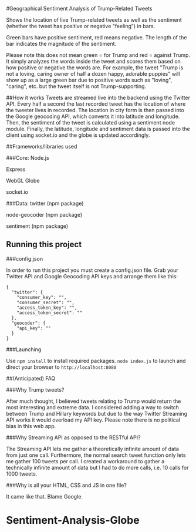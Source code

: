 #Geographical Sentiment Analysis of Trump-Related Tweets

Shows the location of live Trump-related tweets as well as the sentiment (whether the tweet has positive or negative "feeling") in bars.

Green bars have positive sentiment, red means negative. The length of the bar indicates the magnitude of the sentiment.

Please note this does not mean green = for Trump and red = against Trump. It simply analyzes the words inside the tweet and scores them based on how positive or negative the words are. For example, the tweet "Trump is not a loving, caring owner of half a dozen happy, adorable puppies" will show up as a large green bar due to positive words such as "loving", "caring", etc. but the tweet itself is not Trump-supporting.

##How it works
Tweets are streamed live into the backend using the Twitter API. Every half a second the last recorded tweet has the location of where the tweeter lives in recorded. The location in city form is then passed into the Google geocoding API, which converts it into latitude and longitude. Then, the sentiment of the tweet is calculated using a sentiment node module. Finally, the latitude, longitude and sentiment data is passed into the client using socket.io and the globe is updated accordingly.

##Frameworks/libraries used

###Core:
Node.js

Express

WebGL Globe

socket.io

###Data:
twitter (npm package)

node-geocoder (npm package)

sentiment (npm package)

## Running this project

###config.json

In order to run this project you must create a config.json file. Grab your Twitter API and Google Geocoding API keys and arrange them like this:

```
{
  "twitter": {
    "consumer_key": "",
    "consumer_secret": "",
    "access_token_key": "",
    "access_token_secret": ""
  },
  "geocoder": {
    "api_key": ""
  }
}
```

###Launching

Use `npm install` to install required packages. `node index.js` to launch and direct your browser to `http://localhost:8080`

##(Anticipated) FAQ

###Why Trump tweets?

After much thought, I believed tweets relating to Trump would return the most interesting and extreme data. I considered adding a way to switch between Trump and Hillary keywords but due to the way Twitter Streaming API works it would overload my API key. Please note there is no political bias in this web app.

###Why Streaming API as opposed to the RESTful API?

The Streaming API lets me gather a theoretically infinite amount of data from just one call. Furthermore, the normal search tweet function only lets me gather 100 tweets per call. I created a workaround to gather a technically infinite amount of data but I had to do more calls, i.e. 10 calls for 1000 tweets.

###Why is all your HTML, CSS and JS in one file?

It came like that. Blame Google.
# Sentiment-Analysis-Globe
